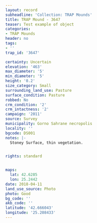 ```yaml
---
layout: record
subheadline: 'Collection: TRAP Mounds'
title: TRAP Mound - 3647
teaser: Test example of object
categories:
- TRAP Mounds
header: no
tags:
- ''
trap_id: '3647'

certainty: Uncertain
elevation: '463'
max_diameter: '5'
min_diameter: '5'
height: '0.2'
size_category: Small
surrounding_land_use: Pasture
surface_condition: Pasture
robbed: No
crm_condition: '2'
crm_intactness: '2'
campaign: '2011'
source: Survey
municipality: Gorno Sahrane necropolis
locality: ''
bgcode: DS001
notes: |-
  Stoney Surface, thin vegetation.


rights: standard


maps:
  lat: 42.6285
  lon: 25.2442
date: 2018-04-11
land_use_source: Photo
photo: Good
bg_code: ''
akb_code: ''
latitude: '42.666043'
longitude: '25.208433'
---
```

